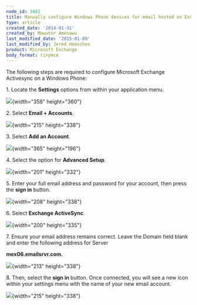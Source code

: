 ```yaml
---
node_id: 3881
title: Manually configure Windows Phone devices for email hosted on Exchange 2013
type: article
created_date: '2014-01-31'
created_by: Mawutor Amesawu
last_modified_date: '2015-01-09'
last_modified_by: Jered Heeschen
product: Microsoft Exchange
body_format: tinymce
---
```


<div class="content">

<div
class="field field-name-body field-type-text-with-summary field-label-hidden">

<div class="field-items">

<div class="field-item even">

The following steps are required to configure Microsoft Exchange
Activesync on a Windows Phone:

1\. Locate the **Settings** options from within your application menu.

![](http://www.rackspace.com/knowledge_center/sites/default/files/field/image/0000.png){width="358"
height="360"}

2\. Select **Email + Accounts**.

![](http://www.rackspace.com/knowledge_center/sites/default/files/field/image/image002_2.png){width="215"
height="338"}

3\. Select **Add an Account**.

![](http://www.rackspace.com/knowledge_center/sites/default/files/field/image/image003_2.png){width="365"
height="196"}

4\. Select the option for **Advanced Setup**.

![](http://www.rackspace.com/knowledge_center/sites/default/files/field/image/image004_2.png){width="201"
height="332"}

5\. Enter your full email address and password for your account, then
press the **sign in** button.

![](http://www.rackspace.com/knowledge_center/sites/default/files/field/image/image005_2.png){width="208"
height="338"}

6\. Select **Exchange ActiveSync**.

![](http://www.rackspace.com/knowledge_center/sites/default/files/field/image/image006_2.png){width="200"
height="335"}

7\. Ensure your email address remains correct.  Leave the Domain field
blank and enter the following address for Server

**mex06.emailsrvr.com.**

![](https://8026b2e3760e2433679c-fffceaebb8c6ee053c935e8915a3fbe7.ssl.cf2.rackcdn.com/field/image/image001_2_0.png){width="213"
height="338"}

8\. Then, select the **sign in** button. Once connected, you will see a
new icon within your settings menu with the name of your new email
account.

![](http://www.rackspace.com/knowledge_center/sites/default/files/field/image/image007_2.png){width="215"
height="338"}

</div>

</div>

</div>

</div>

